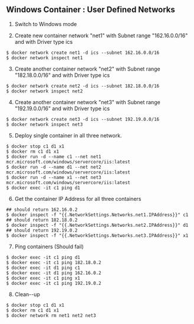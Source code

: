 ## Windows Container : User Defined Networks

1.  Switch to Windows mode

2.  Create new container network "net1" with Subnet range "162.16.0.0/16" and with Driver type ics

```
$ docker network create net1 -d ics --subnet 162.16.0.0/16
$ docker network inspect net1
```

3.  Create another container network "net2" with Subnet range "182.18.0.0/16" and with Driver type ics

```
$ docker network create net2 -d ics --subnet 182.18.0.0/16
$ docker network inspect net2
```

4.  Create another container network "net3" with Subnet range "192.19.0.0/16" and with Driver type ics

```
$ docker network create net3 -d ics --subnet 192.19.0.0/16
$ docker network inspect net3
```

5. Deploy single container in all three network.

```
$ docker stop c1 d1 x1
$ docker rm c1 d1 x1
$ docker run -d --name c1 --net net1  mcr.microsoft.com/windows/servercore/iis:latest 
$ docker run -d --name d1 --net net2  mcr.microsoft.com/windows/servercore/iis:latest 
$ docker run -d --name x1 --net net3  mcr.microsoft.com/windows/servercore/iis:latest 
$ docker exec -it c1 ping d1

```

6. Get the container IP Address for all three containers

```
## should return 162.16.0.2
$ docker inspect -f "{{.NetworkSettings.Networks.net1.IPAddress}}" c1
## should return 182.18.0.2
$ docker inspect -f "{{.NetworkSettings.Networks.net2.IPAddress}}" d1
## should return 192.19.0.2
$ docker inspect -f "{{.NetworkSettings.Networks.net3.IPAddress}}" x1
```

7. Ping containers (Should fail)

```
$ docker exec -it c1 ping d1
$ docker exec -it c1 ping 182.18.0.2
$ docker exec -it d1 ping c1
$ docker exec -it d1 ping 162.16.0.2
$ docker exec -it c1 ping x1
$ docker exec -it c1 ping 192.19.0.2
```

8. Clean--up

```
$ docker stop c1 d1 x1
$ docker rm c1 d1 x1
$ docker network rm net1 net2 net3
```